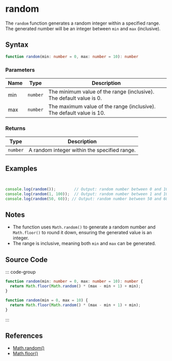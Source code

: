# random

The `random` function generates a random integer within a specified range. The generated number will be an integer between `min` and `max` (inclusive).

## Syntax

```typescript
function random(min: number = 0, max: number = 10): number
```

### Parameters

| Name  | Type     | Description                                      |
|-------|----------|--------------------------------------------------|
| min   | `number` | The minimum value of the range (inclusive). The default value is 0. |
| max   | `number` | The maximum value of the range (inclusive). The default value is 10. |

### Returns

| Type    | Description                                      |
|---------|--------------------------------------------------|
| `number` | A random integer within the specified range. |

## Examples

```typescript


console.log(random());        // Output: random number between 0 and 10
console.log(random(1, 100));  // Output: random number between 1 and 100
console.log(random(50, 60)); // Output: random number between 50 and 60
```

## Notes

- The function uses `Math.random()` to generate a random number and `Math.floor()` to round it down, ensuring the generated value is an integer.
- The range is inclusive, meaning both `min` and `max` can be generated.

## Source Code

::: code-group
```typescript
function random(min: number = 0, max: number = 10): number {
  return Math.floor(Math.random() * (max - min + 1) + min);
}
```

```javascript
function random(min = 0, max = 10) {
  return Math.floor(Math.random() * (max - min + 1) + min);
}
```
::: 

## References

- [Math.random()](https://developer.mozilla.org/en-US/docs/Web/JavaScript/Reference/Global_Objects/Math/random)
- [Math.floor()](https://developer.mozilla.org/en-US/docs/Web/JavaScript/Reference/Global_Objects/Math/floor)